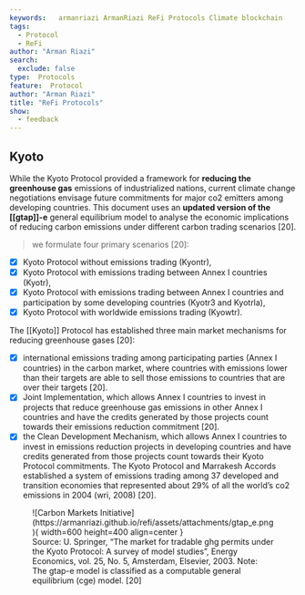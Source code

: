 ```yaml
---
keywords:   armanriazi ArmanRiazi ReFi Protocols Climate blockchain
tags:
  - Protocol
  - ReFi
author: "Arman Riazi"
search:
  exclude: false
type:  Protocols
feature:  Protocol
author: "Arman Riazi"
title: "ReFi Protocols"
show:
  - feedback
---
```


## Kyoto

While the Kyoto Protocol provided a framework for **reducing the greenhouse gas** emissions of industrialized nations, current climate change negotiations envisage future commitments for major co2 emitters among developing countries. This document uses an **updated version of the [[gtap]]-e** general equilibrium model to analyse the economic implications of reducing carbon emissions under different carbon trading scenarios [20].

> we formulate four primary scenarios [20]:

- [x] Kyoto Protocol without emissions trading (Kyontr),
- [x] Kyoto Protocol with emissions trading between Annex I countries (Kyotr),
- [x] Kyoto Protocol with emissions trading between Annex I countries and participation by some developing countries (Kyotr3 and Kyotrla),
- [x] Kyoto Protocol with worldwide emissions trading (Kyowtr).

The [[Kyoto]] Protocol has established three main market mechanisms for reducing greenhouse gases [20]:

- [x] international emissions trading among participating parties (Annex I countries) in the carbon market, where countries with emissions lower than their targets are able to sell those emissions to countries that are over their targets [20].
- [x] Joint Implementation, which allows Annex I countries to invest in projects that reduce greenhouse gas emissions in other Annex I countries and have the credits generated by those projects count towards their emissions reduction commitment [20].
- [x] the Clean Development Mechanism, which allows Annex I countries to invest in emissions reduction projects in developing countries and have credits generated from those projects count towards their Kyoto Protocol commitments. The Kyoto Protocol and Marrakesh Accords established a system of emissions trading among 37 developed and transition economies that represented about 29% of all the world’s co2 emissions in 2004 (wri, 2008) [20].

<figure markdown>
![Carbon Markets Initiative](https://armanriazi.github.io/refi/assets/attachments/gtap_e.png){ width=600 height=400 align=center }
<figcaption>Source: U. Springer, “The market for tradable ghg permits under the Kyoto Protocol: A survey of model studies”, Energy Economics, vol.
25, No. 5, Amsterdam, Elsevier, 2003. Note: The gtap-e model is classified as a computable general equilibrium (cge) model. [20]</figcaption>
</figure>